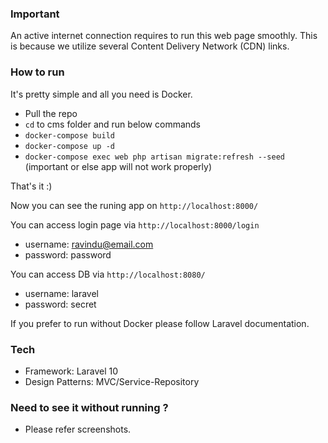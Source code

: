 ### Important

An active internet connection requires to run this web page smoothly. This is because we utilize several Content Delivery Network (CDN) links.

### How to run

It's pretty simple and all you need is Docker.

- Pull the repo
- `cd` to cms folder and run below commands
- `docker-compose build`
- `docker-compose up -d`
- `docker-compose exec web php artisan migrate:refresh --seed` (important or else app will not work properly)

That's it :)

Now you can see the runing app on `http://localhost:8000/`

You can access login page via `http://localhost:8000/login`

- username: ravindu@email.com
- password: password

You can access DB via `http://localhost:8080/`

- username: laravel
- password: secret

If you prefer to run without Docker please follow Laravel documentation.

### Tech

- Framework: Laravel 10
- Design Patterns: MVC/Service-Repository

### Need to see it without running ? 

- Please refer screenshots.




